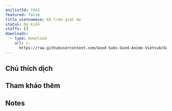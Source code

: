 ```yaml
---
anilistId: 1943
featured: false
title_vietnamese: Kẻ trộm giấc mơ
status: Dự kiến
staffs: []
downloads:
  - type: Download
    url: >-
      https://raw.githubusercontent.com/Good-Subs-Good-Anime-Vietsub/Good-Subs-Good-Anime-Vietsub.github.io/main/src/error/error-not-yet-started.png
---
```

## Chú thích dịch



## Tham khảo thêm



## Notes
